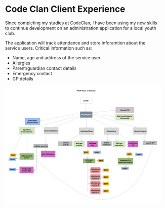 # Code Clan Client Experience

Since completing my studies at CodeClan, I have been using my new skills to continue development on an administration application for a local youth club.

The application will track attendance and store inforamtion about the service users. Critical information such as:

- Name, age and address of the service user
- Allergies
- Parent/guardian contact details
- Emergency contact
- GP details

<img src="./assets/vision-refactor-pycp.png" alt="Vision of refactor diagram" style="zoom:50%;" />